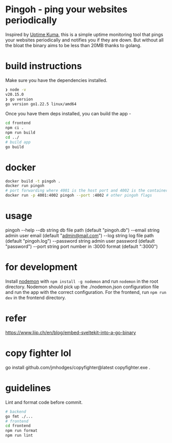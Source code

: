 # Pingoh - ping your websites periodically
Inspired by [Uptime Kuma](https://github.com/louislam/uptime-kuma), this is a simple uptime monitoring tool that pings your websites periodically and notifies you if they are down. But without all the bloat the binary aims to be less than 20MB thanks to golang.

# build instructions
Make sure you have the dependencies installed.
```bash
❯ node -v
v20.15.0
❯ go version
go version go1.22.5 linux/amd64
```
Once you have them deps installed, you can build the app -
```bash
cd frontend
npm ci .
npm run build
cd ../
# build app
go build
```

# docker
```bash
docker build -t pingoh .
docker run pingoh
# port forwarding where 4001 is the host port and 4002 is the container port
docker run -p 4001:4002 pingoh --port :4002 # other pingoh flags
```

# usage
pingoh --help
  --db string
        db file path (default "pingoh.db")
  --email string
        admin user email (default "admin@mail.com")
  --log string
        log file path (default "pingoh.log")
  --password string
        admin user password (default "password")
  --port string
        port number in :3000 format (default ":3000")

# for development
Install [nodemon](https://nodemon.io) with `npm install -g nodemon` and run `nodemon` in the root directory.
Nodemon should pick up the ./nodemon.json configuration file and run the app with the correct configuration.
For the frontend, run `npm run dev` in the frontend directory.

# refer
https://www.liip.ch/en/blog/embed-sveltekit-into-a-go-binary

# copy fighter lol
go install github.com/jmhodges/copyfighter@latest
copyfighter.exe .

# guidelines
Lint and format code before commit.
```bash
# backend
go fmt ./...
# frontend
cd frontend
npm run format
npm run lint
```

